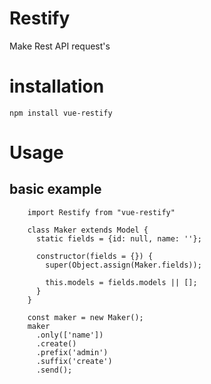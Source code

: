 # Restify

Make Rest API request's

# installation

`npm install vue-restify` 

# Usage

## basic example 

```
    import Restify from "vue-restify"
    
    class Maker extends Model {
      static fields = {id: null, name: ''};
     
      constructor(fields = {}) {
        super(Object.assign(Maker.fields));
    
        this.models = fields.models || [];
      }
    }
    
    const maker = new Maker();
    maker
      .only(['name'])
      .create()
      .prefix('admin')
      .suffix('create')
      .send();
```